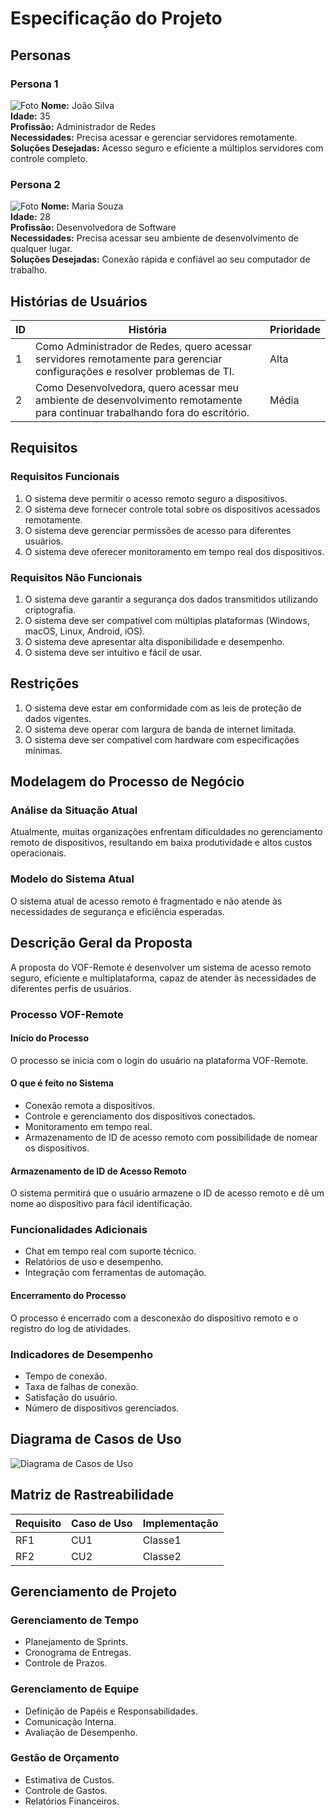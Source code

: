 # Especificação do Projeto

## Personas

### Persona 1
![Foto](/assets/Joao-Silva.jpg)
**Nome:** João Silva  
**Idade:** 35  
**Profissão:** Administrador de Redes  
**Necessidades:** Precisa acessar e gerenciar servidores remotamente.  
**Soluções Desejadas:** Acesso seguro e eficiente a múltiplos servidores com controle completo.

### Persona 2
![Foto](/assets/Maria-Souza.jpg)
**Nome:** Maria Souza  
**Idade:** 28  
**Profissão:** Desenvolvedora de Software  
**Necessidades:** Precisa acessar seu ambiente de desenvolvimento de qualquer lugar.  
**Soluções Desejadas:** Conexão rápida e confiável ao seu computador de trabalho.

## Histórias de Usuários

| ID  | História                                  | Prioridade |
| --- | ----------------------------------------- | ---------- |
| 1   | Como Administrador de Redes, quero acessar servidores remotamente para gerenciar configurações e resolver problemas de TI. | Alta       |
| 2   | Como Desenvolvedora, quero acessar meu ambiente de desenvolvimento remotamente para continuar trabalhando fora do escritório. | Média      |

## Requisitos

### Requisitos Funcionais
1. O sistema deve permitir o acesso remoto seguro a dispositivos.
2. O sistema deve fornecer controle total sobre os dispositivos acessados remotamente.
3. O sistema deve gerenciar permissões de acesso para diferentes usuários.
4. O sistema deve oferecer monitoramento em tempo real dos dispositivos.

### Requisitos Não Funcionais
1. O sistema deve garantir a segurança dos dados transmitidos utilizando criptografia.
2. O sistema deve ser compatível com múltiplas plataformas (Windows, macOS, Linux, Android, iOS).
3. O sistema deve apresentar alta disponibilidade e desempenho.
4. O sistema deve ser intuitivo e fácil de usar.

## Restrições
1. O sistema deve estar em conformidade com as leis de proteção de dados vigentes.
2. O sistema deve operar com largura de banda de internet limitada.
3. O sistema deve ser compatível com hardware com especificações mínimas.

## Modelagem do Processo de Negócio

### Análise da Situação Atual
Atualmente, muitas organizações enfrentam dificuldades no gerenciamento remoto de dispositivos, resultando em baixa produtividade e altos custos operacionais.

### Modelo do Sistema Atual
O sistema atual de acesso remoto é fragmentado e não atende às necessidades de segurança e eficiência esperadas.

## Descrição Geral da Proposta
A proposta do VOF-Remote é desenvolver um sistema de acesso remoto seguro, eficiente e multiplataforma, capaz de atender às necessidades de diferentes perfis de usuários.

### Processo VOF-Remote

#### Início do Processo
O processo se inicia com o login do usuário na plataforma VOF-Remote.

#### O que é feito no Sistema
- Conexão remota a dispositivos.
- Controle e gerenciamento dos dispositivos conectados.
- Monitoramento em tempo real.
- Armazenamento de ID de acesso remoto com possibilidade de nomear os dispositivos.

#### Armazenamento de ID de Acesso Remoto
O sistema permitirá que o usuário armazene o ID de acesso remoto e dê um nome ao dispositivo para fácil identificação.

### Funcionalidades Adicionais
- Chat em tempo real com suporte técnico.
- Relatórios de uso e desempenho.
- Integração com ferramentas de automação.

#### Encerramento do Processo
O processo é encerrado com a desconexão do dispositivo remoto e o registro do log de atividades.

### Indicadores de Desempenho
- Tempo de conexão.
- Taxa de falhas de conexão.
- Satisfação do usuário.
- Número de dispositivos gerenciados.

## Diagrama de Casos de Uso
![Diagrama de Casos de Uso](link_para_diagrama)

## Matriz de Rastreabilidade
| Requisito | Caso de Uso | Implementação |
| --------- | ----------- | ------------- |
| RF1       | CU1         | Classe1       |
| RF2       | CU2         | Classe2       |

## Gerenciamento de Projeto

### Gerenciamento de Tempo
- Planejamento de Sprints.
- Cronograma de Entregas.
- Controle de Prazos.

### Gerenciamento de Equipe
- Definição de Papéis e Responsabilidades.
- Comunicação Interna.
- Avaliação de Desempenho.

### Gestão de Orçamento
- Estimativa de Custos.
- Controle de Gastos.
- Relatórios Financeiros.

